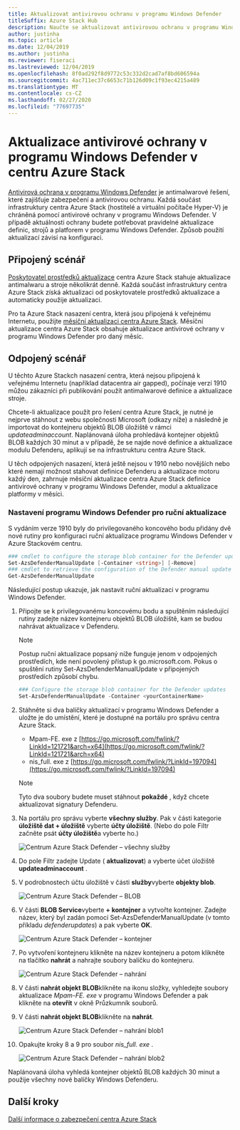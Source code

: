 ```yaml
---
title: Aktualizovat antivirovou ochranu v programu Windows Defender
titleSuffix: Azure Stack Hub
description: Naučte se aktualizovat antivirovou ochranu v programu Windows Defender v centru Azure Stack.
author: justinha
ms.topic: article
ms.date: 12/04/2019
ms.author: justinha
ms.reviewer: fiseraci
ms.lastreviewed: 12/04/2019
ms.openlocfilehash: 8f0ad292f8d9772c53c332d2cad7af8bd606594a
ms.sourcegitcommit: 4ac711ec37c6653c71b126d09c1f93ec4215a489
ms.translationtype: MT
ms.contentlocale: cs-CZ
ms.lasthandoff: 02/27/2020
ms.locfileid: "77697735"
---
```

# <a name="update-windows-defender-antivirus-on-azure-stack-hub"></a>Aktualizace antivirové ochrany v programu Windows Defender v centru Azure Stack

[Antivirová ochrana v programu Windows Defender](https://docs.microsoft.com/windows/security/threat-protection/windows-defender-antivirus/windows-defender-antivirus-in-windows-10) je antimalwarové řešení, které zajišťuje zabezpečení a antivirovou ochranu. Každá součást infrastruktury centra Azure Stack (hostitelé a virtuální počítače Hyper-V) je chráněná pomocí antivirové ochrany v programu Windows Defender. V případě aktuálnosti ochrany budete potřebovat pravidelné aktualizace definic, strojů a platforem v programu Windows Defender. Způsob použití aktualizací závisí na konfiguraci.

## <a name="connected-scenario"></a>Připojený scénář

[Poskytovatel prostředků aktualizace](azure-stack-updates.md#the-update-resource-provider) centra Azure Stack stahuje aktualizace antimalwaru a stroje několikrát denně. Každá součást infrastruktury centra Azure Stack získá aktualizaci od poskytovatele prostředků aktualizace a automaticky použije aktualizaci.

Pro ta Azure Stack nasazení centra, která jsou připojená k veřejnému Internetu, použijte [měsíční aktualizaci centra Azure Stack](azure-stack-apply-updates.md). Měsíční aktualizace centra Azure Stack obsahuje aktualizace antivirové ochrany v programu Windows Defender pro daný měsíc.

## <a name="disconnected-scenario"></a>Odpojený scénář

U těchto Azure Stackch nasazení centra, která nejsou připojená k veřejnému Internetu (například datacentra air gapped), počínaje verzí 1910 můžou zákazníci při publikování použít antimalwarové definice a aktualizace stroje. 

Chcete-li aktualizace použít pro řešení centra Azure Stack, je nutné je nejprve stáhnout z webu společnosti Microsoft (odkazy níže) a následně je importovat do kontejneru objektů BLOB úložiště v rámci *updateadminaccount*. Naplánovaná úloha prohledává kontejner objektů BLOB každých 30 minut a v případě, že se najde nové definice a aktualizace modulu Defenderu, aplikují se na infrastrukturu centra Azure Stack. 

U těch odpojených nasazení, která ještě nejsou v 1910 nebo novějších nebo které nemají možnost stahovat definice Defenderu a aktualizace motoru každý den, zahrnuje měsíční aktualizace centra Azure Stack definice antivirové ochrany v programu Windows Defender, modul a aktualizace platformy v měsíci. 


### <a name="set-up-windows-defender-for-manual-updates"></a>Nastavení programu Windows Defender pro ruční aktualizace 

S vydáním verze 1910 byly do privilegovaného koncového bodu přidány dvě nové rutiny pro konfiguraci ruční aktualizace programu Windows Defender v Azure Stackovém centru. 

```powershell 
### cmdlet to configure the storage blob container for the Defender updates 
Set-AzsDefenderManualUpdate [-Container <string>] [-Remove]  
### cmdlet to retrieve the configuration of the Defender manual update settings 
Get-AzsDefenderManualUpdate  
``` 

Následující postup ukazuje, jak nastavit ruční aktualizaci v programu Windows Defender. 

1. Připojte se k privilegovanému koncovému bodu a spuštěním následující rutiny zadejte název kontejneru objektů BLOB úložiště, kam se budou nahrávat aktualizace v Defenderu. 

   > [!NOTE] 
   > Postup ruční aktualizace popsaný níže funguje jenom v odpojených prostředích, kde není povolený přístup k go.microsoft.com. Pokus o spuštění rutiny Set-AzsDefenderManualUpdate v připojených prostředích způsobí chybu. 

   ```powershell 
   ### Configure the storage blob container for the Defender updates 
   Set-AzsDefenderManualUpdate -Container <yourContainerName>
   ``` 

2. Stáhněte si dva balíčky aktualizací v programu Windows Defender a uložte je do umístění, které je dostupné na portálu pro správu centra Azure Stack.  

   * Mpam-FE. exe z [https://go.microsoft.com/fwlink/?LinkId=121721&arch=x64](https://go.microsoft.com/fwlink/?LinkId=121721&arch=x64) 
   * nis_full. exe z [https://go.microsoft.com/fwlink/?LinkId=197094](https://go.microsoft.com/fwlink/?LinkId=197094) 

   > [!NOTE] 
   > Tyto dva soubory budete muset stáhnout **pokaždé** , když chcete aktualizovat signatury Defenderu. 

3. Na portálu pro správu vyberte **všechny služby**. Pak v části kategorie **úložiště dat + úložiště** vyberte **účty úložiště**. (Nebo do pole Filtr začněte psát **účty úložiště**a vyberte ho.) 

   ![Centrum Azure Stack Defender – všechny služby](./media/azure-stack-security-av/image1.png)  

4. Do pole Filtr zadejte Update ( **aktualizovat**) a vyberte účet úložiště **updateadminaccount** . 

5. V podrobnostech účtu úložiště v části **služby**vyberte **objekty blob**. 

   ![Centrum Azure Stack Defender – BLOB](./media/azure-stack-security-av/image2.png) 

6. V části **BLOB Service**vyberte **+ kontejner** a vytvořte kontejner. Zadejte název, který byl zadán pomocí Set-AzsDefenderManualUpdate (v tomto příkladu *defenderupdates*) a pak vyberte **OK**. 

   ![Centrum Azure Stack Defender – kontejner](./media/azure-stack-security-av/image3.png) 

7. Po vytvoření kontejneru klikněte na název kontejneru a potom klikněte na tlačítko **nahrát** a nahrajte soubory balíčku do kontejneru. 

   ![Centrum Azure Stack Defender – nahrání](./media/azure-stack-security-av/image4.png) 

8. V části **nahrát objekt BLOB**klikněte na ikonu složky, vyhledejte soubory aktualizace *Mpam-FE. exe* v programu Windows Defender a pak klikněte na **otevřít** v okně Průzkumník souborů. 

9. V části **nahrát objekt BLOB**klikněte na **nahrát**. 

   ![Centrum Azure Stack Defender – nahrání blob1](./media/azure-stack-security-av/image5.png) 

1. Opakujte kroky 8 a 9 pro soubor *nis_full. exe* . 

   ![Centrum Azure Stack Defender – nahrání blob2](./media/azure-stack-security-av/image6.png)

Naplánovaná úloha vyhledá kontejner objektů BLOB každých 30 minut a použije všechny nové balíčky Windows Defenderu.  

## <a name="next-steps"></a>Další kroky

[Další informace o zabezpečení centra Azure Stack](azure-stack-security-foundations.md)
